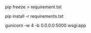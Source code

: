 pip freeze > requirement.txt 

pip install -r requirements.txt

gunicorn -w 4 -b 0.0.0.0:5000 wsgi:app